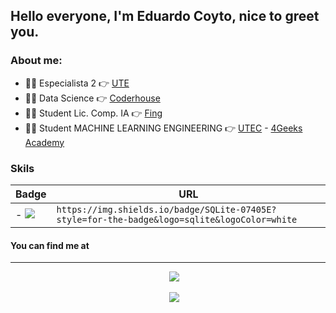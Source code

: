 ## Hello everyone, I'm Eduardo Coyto, nice to greet you.

### About me:

- 👨‍💻 Especialista 2                                👉 [UTE](https://www.ute.com.uy)
- 👨‍💻 Data Science                                  👉 [Coderhouse](https://www.coderhouse.com/)
- 👨‍🏫 Student Lic. Comp. IA                         👉 [Fing](https://www.fing.edu.uy/)
- 👨‍🏫 Student MACHINE LEARNING ENGINEERING          👉 [UTEC](https://utec.edu.uy/) - [4Geeks Academy](https://4geeks.com/)

### Skils
| Badge                                                                                                                                        | URL                                                                                                                              |
| -------------------------------------------------------------------------------------------------------------------------------------------- | -------------------------------------------------------------------------------------------------------------------------------- |
- <img src="https://img.shields.io/badge/SQLite-07405E?style=for-the-badge&logo=sqlite&logoColor=white" />                                     |  `https://img.shields.io/badge/SQLite-07405E?style=for-the-badge&logo=sqlite&logoColor=white`


#### You can find me at
---

<p align='center'>
&nbsp;&nbsp;&nbsp;&nbsp;
  <a href="https://www.linkedin.com/in/eduardo-coyto-brignone-4b5637142/"><img src="https://img.shields.io/badge/linkedin-%230077B5.svg?&style=for-the-badge&logo=linkedin&logoColor=white" /></a>
</p>

<p align='center'>
&nbsp;&nbsp;&nbsp;&nbsp;
  <a href="https://twitter.com/EduardoCoyto/"><img src="https://img.shields.io/badge/Twitter-1DA1F2?style=for-the-badge&logo=twitter&logoColor=white" /></a>
</p>

